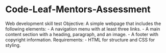# Code-Leaf-Mentors-Assessment
Web development skill test  Objective: A simple webpage that includes the following elements: - A navigation menu with at least three links. - A main content section with a heading, paragraph, and an image. - A footer with copyright information.  Requirements: -  HTML for structure and CSS for styling.
